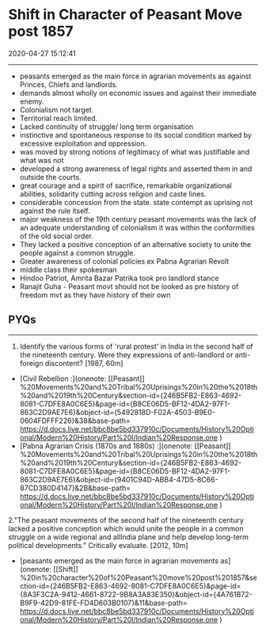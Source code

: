 # Shift in Character of Peasant Move post 1857

2020-04-27 15:12:41

---

- peasants emerged as the main force in agrarian movements as against Princes, Chiefs and landlords.
- demands almost wholly on economic issues and against their immediate enemy.
- Colonialism not target.
- Territorial reach limited.
- Lacked continuity of struggle/ long term organisation
- instinctive and spontaneous response to its social condition marked by excessive exploitation and oppression.
- was moved by strong notions of legitimacy of what was justifiable and what was not
- developed a strong awareness of legal rights and asserted them in and outside the courts.
- great courage and a spirit of sacrifice, remarkable organizational abilities, solidarity cutting across religion and caste lines.
- considerable concession from the state. state contempt as uprising not against the rule itself.
- major weakness of the 19th century peasant movements was the lack of an adequate understanding of colonialism it was within the conformities of the old social order.
- They lacked a positive conception of an alternative society to unite the people against a common struggle.
- Greater awareness of colonial policies ex Pabna Agrarian Revolt
- middle class their spokesman
- Hindoo Patriot, Amrita Bazar Patrika took pro landlord stance
- Ranajit Guha - Peasant movt should not be looked as pre history of freedom mvt as they have history of their own

## PYQs

---

1. Identify the various forms of 'rural protest' in India in the second half of the nineteenth century. Were they expressions of anti-landlord or anti-foreign discontent? [1987, 60m]
- [Civil Rebellion :](onenote: [[Peasant]] %20Movements%20and%20Tribal%20Uprisings%20in%20the%2018th%20and%2019th%20Century&section-id={246B5FB2-E863-4692-8081-C7DFE8A0C6E5}&page-id={B8CE06D5-BF12-4DA2-97F1-863C2D9AE7E6}&object-id={5492818D-F02A-4503-B9E0-0604FDFFF226}&38&base-path= <https://d.docs.live.net/bbc8be5bd337910c/Documents/History%20Optional/Modern%20History/Part%20I/Indian%20Response.one> )
- [Pabna Agrarian Crisis (1870s and 1880s) :](onenote: [[Peasant]] %20Movements%20and%20Tribal%20Uprisings%20in%20the%2018th%20and%2019th%20Century&section-id={246B5FB2-E863-4692-8081-C7DFE8A0C6E5}&page-id={B8CE06D5-BF12-4DA2-97F1-863C2D9AE7E6}&object-id={9401C94D-ABB4-47D5-8C66-87CD380D4147}&2B&base-path= <https://d.docs.live.net/bbc8be5bd337910c/Documents/History%20Optional/Modern%20History/Part%20I/Indian%20Response.one> )

2."The peasant movements of the second half of the nineteenth century lacked a positive conception which would unite the people in a common struggle on a wide regional and allIndia plane and help develop long-term political developments." Critically evaluate. [2012,
10m]

- [peasants emerged as the main force in agrarian movements as](onenote: [[Shift]] %20in%20character%20of%20Peasant%20move%20post%201857&section-id={246B5FB2-E863-4692-8081-C7DFE8A0C6E5}&page-id={8A3F3C2A-9412-4661-8722-9B8A3A83E350}&object-id={4A761B72-B9F9-42D9-81FE-FD4D603B0107}&11&base-path= <https://d.docs.live.net/bbc8be5bd337910c/Documents/History%20Optional/Modern%20History/Part%20I/Indian%20Response.one> )
